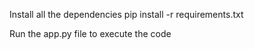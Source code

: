 Install all the dependencies
pip install -r requirements.txt

Run the app.py file to execute the code

